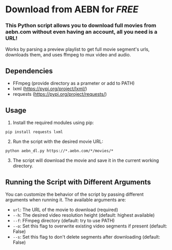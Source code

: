 # Download from AEBN for *FREE*

### This Python script allows you to download full movies from aebn.com without even having an account, all you need is a URL!  
Works by parsing a preview playlist to get full movie segment's urls, downloads them, and uses ffmpeg to mux video and audio.

## Dependencies

- FFmpeg (provide directory as a prameter or add to PATH)
- lxml (https://pypi.org/project/lxml/)
- requests (https://pypi.org/project/requests/)

## Usage

1. Install the required modules using pip:

```
pip install requests lxml
```
2. Run the script with the desired movie URL:
```
python aebn_dl.py https://*.aebn.com/*/movies/*
```

3. The script will download the movie and save it in the current working directory.

## Running the Script with Different Arguments

You can customize the behavior of the script by passing different arguments when running it. The available arguments are:

- `url`: The URL of the movie to download (required)
- `--h`: The desired video resolution height (default: highest available)
- `--f`: FFmpeg directory (default: try to use PATH)
- `--o`: Set this flag to overwrite existing video segments if present (default: False)
- `--s`: Set this flag to don't delete segments after downloading (default: False)
